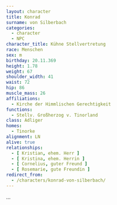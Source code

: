 ```yaml
---
layout: character
title: Konrad
surname: von Silberbach
categories:
  - character
  - NPC
character_title: Kühne Stellvertretung
race: Menschen
sex: m
birthday: 20.11.369
height: 1.78
weight: 67
shoulder_width: 41
waist: 72
hip: 86
muscle_mass: 26
affiliations:
  - Kirche der Himmlischen Gerechtigkeit
functions:
  - Stellv. Großherzog v. Tinorland
class: Adliger
homes:
  - Tinorke
alignment: LN
alive: true
relationships:
  - [ Kristian, ehem. Herr ]
  - [ Kristina, ehem. Herrin ]
  - [ Cornelius, guter Freund ]
  - [ Rosemarie, gute Freundin ]
redirect_from:
  - /characters/konrad-von-silberbach/
---
```


...